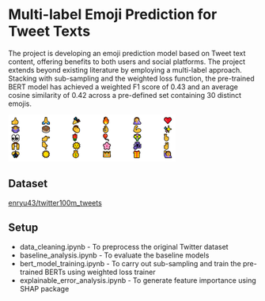 # Multi-label Emoji Prediction for Tweet Texts

The project is developing an emoji prediction model based on Tweet text content, offering benefits to both users and social platforms. The project extends beyond existing literature by employing a multi-label approach. Stacking with sub-sampling and the weighted loss function, the pre-trained BERT model has achieved a weighted F1 score of 0.43 and an average cosine similarity of 0.42 across a pre-defined set containing 30 distinct emojis.

![Pre-defined Emoji Set](https://raw.githubusercontent.com/Carlos-Xiao/Multi-label-Emoji-Prediction/master/emoji_set.png)

## Dataset

[enryu43/twitter100m_tweets](https://huggingface.co/datasets/enryu43/twitter100m_tweets)

## Setup

* data_cleaning.ipynb - To preprocess the original Twitter dataset
* baseline_analysis.ipynb - To evaluate the baseline models
* bert_model_training.ipynb - To carry out sub-sampling and train the pre-trained BERTs using weighted loss trainer
* explainable_error_analysis.ipynb - To generate feature importance using SHAP package



